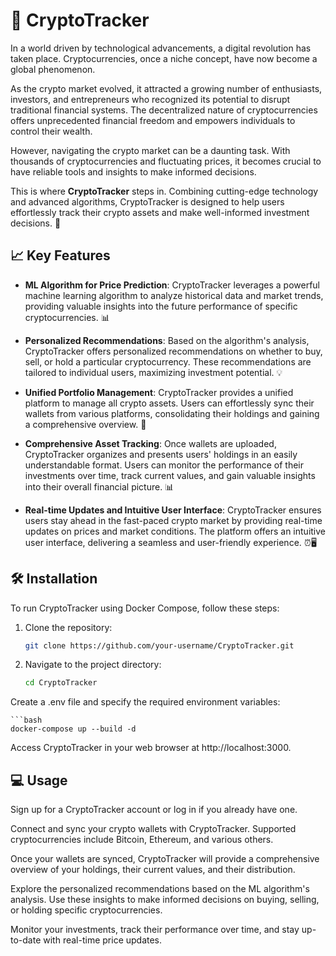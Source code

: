 # 🚀 CryptoTracker

In a world driven by technological advancements, a digital revolution has taken place. Cryptocurrencies, once a niche concept, have now become a global phenomenon.

As the crypto market evolved, it attracted a growing number of enthusiasts, investors, and entrepreneurs who recognized its potential to disrupt traditional financial systems. The decentralized nature of cryptocurrencies offers unprecedented financial freedom and empowers individuals to control their wealth.

However, navigating the crypto market can be a daunting task. With thousands of cryptocurrencies and fluctuating prices, it becomes crucial to have reliable tools and insights to make informed decisions.

This is where **CryptoTracker** steps in. Combining cutting-edge technology and advanced algorithms, CryptoTracker is designed to help users effortlessly track their crypto assets and make well-informed investment decisions. 💼

## 📈 Key Features

- **ML Algorithm for Price Prediction**: CryptoTracker leverages a powerful machine learning algorithm to analyze historical data and market trends, providing valuable insights into the future performance of specific cryptocurrencies. 📊

- **Personalized Recommendations**: Based on the algorithm's analysis, CryptoTracker offers personalized recommendations on whether to buy, sell, or hold a particular cryptocurrency. These recommendations are tailored to individual users, maximizing investment potential. 💡

- **Unified Portfolio Management**: CryptoTracker provides a unified platform to manage all crypto assets. Users can effortlessly sync their wallets from various platforms, consolidating their holdings and gaining a comprehensive overview. 📑

- **Comprehensive Asset Tracking**: Once wallets are uploaded, CryptoTracker organizes and presents users' holdings in an easily understandable format. Users can monitor the performance of their investments over time, track current values, and gain valuable insights into their overall financial picture. 📊

- **Real-time Updates and Intuitive User Interface**: CryptoTracker ensures users stay ahead in the fast-paced crypto market by providing real-time updates on prices and market conditions. The platform offers an intuitive user interface, delivering a seamless and user-friendly experience. ⏰🖥️

## 🛠️ Installation

To run CryptoTracker using Docker Compose, follow these steps:

1. Clone the repository:
   ```bash
   git clone https://github.com/your-username/CryptoTracker.git

2. Navigate to the project directory:
   ```bash
   cd CryptoTracker
Create a .env file and specify the required environment variables:

    ```bash
    docker-compose up --build -d

Access CryptoTracker in your web browser at http://localhost:3000.

## 💻 Usage

Sign up for a CryptoTracker account or log in if you already have one.

Connect and sync your crypto wallets with CryptoTracker. Supported cryptocurrencies include Bitcoin, Ethereum, and various others.

Once your wallets are synced, CryptoTracker will provide a comprehensive overview of your holdings, their current values, and their distribution.

Explore the personalized recommendations based on the ML algorithm's analysis. Use these insights to make informed decisions on buying, selling, or holding specific cryptocurrencies.

Monitor your investments, track their performance over time, and stay up-to-date with real-time price updates.

